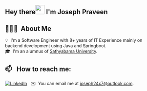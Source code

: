 ## Hey there<img src="https://raw.githubusercontent.com/MartinHeinz/MartinHeinz/master/wave.gif" width="30px"> I'm Joseph Praveen

## 👨🏻‍💻 &nbsp;About Me

💡 &nbsp;I'm a Software Engineer with 8+ years of IT Experience mainly on backend development using Java and Springboot.\
🎓 &nbsp;I'm an alumnus of [Sathyabama University](https://www.sathyabama.ac.in/).


## 📫 &nbsp; How to reach me:

<a href="https://www.linkedin.com/in/joseph24x7/"><img alt="LinkedIn" src="https://img.shields.io/badge/linkedin%20-%230077B5.svg?&style=flat&logo=linkedin&logoColor=white"/></a> &nbsp;
✉️ &nbsp;You can email me at joseph24x7@outlook.com.
